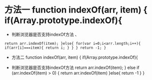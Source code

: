  # 方法一 function indexOf(arr, item) { if(Array.prototype.indexOf){
* 判断浏览器是否支持indexOf方法 、
```
return arr.indexOf(item); }else{ for(var i=0;i<arr.length;i++){ if(arr[i]===item){ return i; } } } return -1; } 

```

* 方法二 function indexOf(arr, item) { if(Array.prototype.indexOf){
    
*  判断浏览器是否支持indexOf方法 return arr.indexOf(item); } else if (arr.indexOf(item) > 0) { return arr.indexOf(item) }else{ return -1 } }